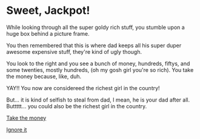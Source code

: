 # Sweet, Jackpot!
While looking through all the super goldy rich stuff, you stumble upon a huge box behind a picture frame.

You then remembered that this is where dad keeps all his super duper awesome expensive stuff, they're kind of ugly though.

You look to the right and you see a bunch of money, hundreds, fiftys, and some twenties, mostly hundreds, (oh my gosh girl you're so rich).  You take the money because, like, duh.

YAY!! You now are considereed the richest girl in the country!

But... it is kind of selfish to steal from dad, I mean, he is your dad after all.  Buttttt... you could also be the richest girl in the country.

[Take the money](../explore/money.md)

[Ignore it](../explore/nomoney.md)
